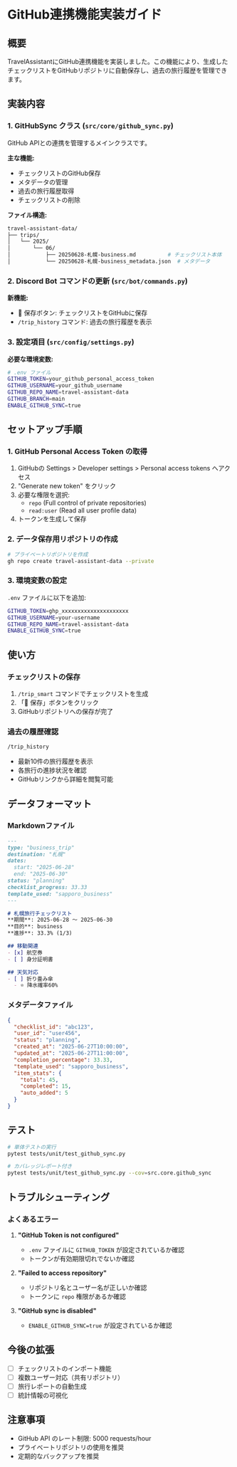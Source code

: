 # GitHub連携機能実装ガイド

## 概要

TravelAssistantにGitHub連携機能を実装しました。この機能により、生成したチェックリストをGitHubリポジトリに自動保存し、過去の旅行履歴を管理できます。

## 実装内容

### 1. GitHubSync クラス (`src/core/github_sync.py`)

GitHub APIとの連携を管理するメインクラスです。

**主な機能:**

- チェックリストのGitHub保存
- メタデータの管理
- 過去の旅行履歴取得
- チェックリストの削除

**ファイル構造:**

```bash
travel-assistant-data/
├── trips/
│   └── 2025/
│       └── 06/
│           ├── 20250628-札幌-business.md          # チェックリスト本体
│           └── 20250628-札幌-business_metadata.json  # メタデータ
```

### 2. Discord Bot コマンドの更新 (`src/bot/commands.py`)

**新機能:**

- 💾 保存ボタン: チェックリストをGitHubに保存
- `/trip_history` コマンド: 過去の旅行履歴を表示

### 3. 設定項目 (`src/config/settings.py`)

**必要な環境変数:**

```bash
# .env ファイル
GITHUB_TOKEN=your_github_personal_access_token
GITHUB_USERNAME=your_github_username
GITHUB_REPO_NAME=travel-assistant-data
GITHUB_BRANCH=main
ENABLE_GITHUB_SYNC=true
```

## セットアップ手順

### 1. GitHub Personal Access Token の取得

1. GitHubの Settings > Developer settings > Personal access tokens へアクセス
2. "Generate new token" をクリック
3. 必要な権限を選択:
   - `repo` (Full control of private repositories)
   - `read:user` (Read all user profile data)
4. トークンを生成して保存

### 2. データ保存用リポジトリの作成

```bash
# プライベートリポジトリを作成
gh repo create travel-assistant-data --private
```

### 3. 環境変数の設定

`.env` ファイルに以下を追加:

```bash
GITHUB_TOKEN=ghp_xxxxxxxxxxxxxxxxxxxxx
GITHUB_USERNAME=your-username
GITHUB_REPO_NAME=travel-assistant-data
ENABLE_GITHUB_SYNC=true
```

## 使い方

### チェックリストの保存

1. `/trip_smart` コマンドでチェックリストを生成
2. 「💾 保存」ボタンをクリック
3. GitHubリポジトリへの保存が完了

### 過去の履歴確認

```bash
/trip_history
```

- 最新10件の旅行履歴を表示
- 各旅行の進捗状況を確認
- GitHubリンクから詳細を閲覧可能

## データフォーマット

### Markdownファイル

```markdown
---
type: "business_trip"
destination: "札幌"
dates:
  start: "2025-06-28"
  end: "2025-06-30"
status: "planning"
checklist_progress: 33.33
template_used: "sapporo_business"
---

# 札幌旅行チェックリスト
**期間**: 2025-06-28 ～ 2025-06-30
**目的**: business
**進捗**: 33.3% (1/3)

## 移動関連
- [x] 航空券
- [ ] 身分証明書

## 天気対応
- [ ] 折り畳み傘
  - ⭐ 降水確率60%
```

### メタデータファイル

```json
{
  "checklist_id": "abc123",
  "user_id": "user456",
  "status": "planning",
  "created_at": "2025-06-27T10:00:00",
  "updated_at": "2025-06-27T11:00:00",
  "completion_percentage": 33.33,
  "template_used": "sapporo_business",
  "item_stats": {
    "total": 45,
    "completed": 15,
    "auto_added": 5
  }
}
```

## テスト

```bash
# 単体テストの実行
pytest tests/unit/test_github_sync.py

# カバレッジレポート付き
pytest tests/unit/test_github_sync.py --cov=src.core.github_sync
```

## トラブルシューティング

### よくあるエラー

1. **"GitHub Token is not configured"**
   - `.env` ファイルに `GITHUB_TOKEN` が設定されているか確認
   - トークンが有効期限切れでないか確認

2. **"Failed to access repository"**
   - リポジトリ名とユーザー名が正しいか確認
   - トークンに `repo` 権限があるか確認

3. **"GitHub sync is disabled"**
   - `ENABLE_GITHUB_SYNC=true` が設定されているか確認

## 今後の拡張

- [ ] チェックリストのインポート機能
- [ ] 複数ユーザー対応（共有リポジトリ）
- [ ] 旅行レポートの自動生成
- [ ] 統計情報の可視化

## 注意事項

- GitHub API のレート制限: 5000 requests/hour
- プライベートリポジトリの使用を推奨
- 定期的なバックアップを推奨

